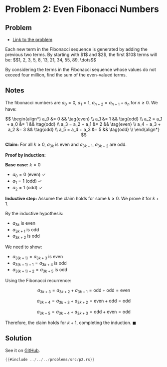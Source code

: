 # Problem 2: Even Fibonacci Numbers

## Problem

- [Link to the problem](https://projecteuler.net/problem=2)

<div class="problem_content" role="problem">
<p>Each new term in the Fibonacci sequence is generated by adding the previous two terms. By starting with $1$ and $2$, the first $10$ terms will be:
$$1, 2, 3, 5, 8, 13, 21, 34, 55, 89, \dots$$</p>
<p>By considering the terms in the Fibonacci sequence whose values do not exceed four million, find the sum of the even-valued terms.</p>

</div>

## Notes

The fibonacci numbers are $a_0 = 0$, $a_1 = 1$, $a_{n + 2} = a_{n + 1} + a_n$ for $n \geq 0$. We have:

$$
\begin{align*}
a_0 &= 0 && \tag{even} \\
a_1 &= 1 && \tag{odd} \\
a_2 = a_1 + a_0 &= 1 && \tag{odd} \\
a_3 = a_2 + a_1 &= 2 && \tag{even} \\
a_4 = a_3 + a_2 &= 3 && \tag{odd} \\
a_5 = a_4 + a_3 &= 5 && \tag{odd} \\
\end{align*}
$$

**Claim:** For all $k \geq 0$, $a_{3k}$ is even and $a_{3k+1}$, $a_{3k+2}$ are odd.

**Proof by induction:**

**Base case:** $k = 0$
- $a_0 = 0$ (even) ✓
- $a_1 = 1$ (odd) ✓  
- $a_2 = 1$ (odd) ✓

**Inductive step:** Assume the claim holds for some $k \geq 0$. We prove it for $k+1$.

By the inductive hypothesis:
- $a_{3k}$ is even
- $a_{3k+1}$ is odd
- $a_{3k+2}$ is odd

We need to show:
- $a_{3(k+1)} = a_{3k+3}$ is even
- $a_{3(k+1)+1} = a_{3k+4}$ is odd
- $a_{3(k+1)+2} = a_{3k+5}$ is odd

Using the Fibonacci recurrence:

$$a_{3k+3} = a_{3k+2} + a_{3k+1} = \text{odd} + \text{odd} = \text{even}$$

$$a_{3k+4} = a_{3k+3} + a_{3k+2} = \text{even} + \text{odd} = \text{odd}$$

$$a_{3k+5} = a_{3k+4} + a_{3k+3} = \text{odd} + \text{even} = \text{odd}$$

Therefore, the claim holds for $k+1$, completing the induction. $\blacksquare$

## Solution

See it on [GitHub](https://github.com/isitreallyalive/euler/blob/main/problems/src/p2.rs).

```rs
{{#include ../../../problems/src/p2.rs}}
```